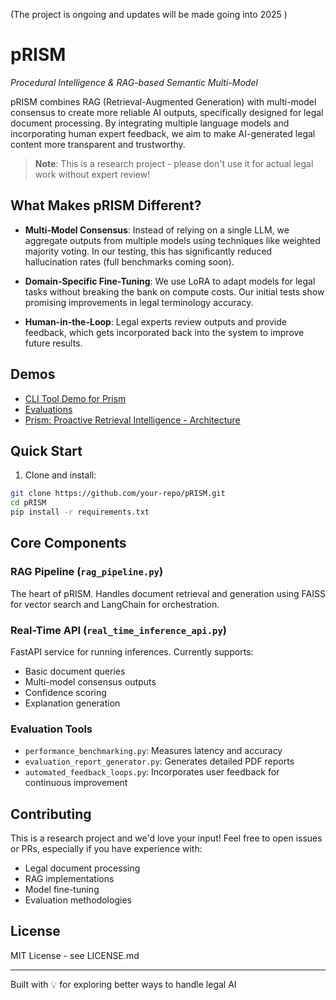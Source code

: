 (The project is ongoing and updates will be made going into 2025 )

# pRISM
*Procedural Intelligence & RAG-based Semantic Multi-Model*

pRISM combines RAG (Retrieval-Augmented Generation) with multi-model consensus to create more reliable AI outputs, specifically designed for legal document processing. By integrating multiple language models and incorporating human expert feedback, we aim to make AI-generated legal content more transparent and trustworthy.

> **Note**: This is a research project - please don't use it for actual legal work without expert review!

## What Makes pRISM Different?

- **Multi-Model Consensus**: Instead of relying on a single LLM, we aggregate outputs from multiple models using techniques like weighted majority voting. In our testing, this has significantly reduced hallucination rates (full benchmarks coming soon).

- **Domain-Specific Fine-Tuning**: We use LoRA to adapt models for legal tasks without breaking the bank on compute costs. Our initial tests show promising improvements in legal terminology accuracy.

- **Human-in-the-Loop**: Legal experts review outputs and provide feedback, which gets incorporated back into the system to improve future results.

## Demos

- [CLI Tool Demo for Prism](https://www.linkedin.com/posts/shalinianandaphd_cli-demo-for-prism-continuation-from-my-activity-7305376243787382784-rdm3)
- [Evaluations](https://www.linkedin.com/posts/shalinianandaphd_legaltech-accesstojustice-ai-activity-7305289571565518848-xSOX)
- [Prism: Proactive Retrieval Intelligence - Architecture](https://www.linkedin.com/posts/shalinianandaphd_prism-proactive-retrieval-intelligence-activity-7303428785339543552-UIzc)

## Quick Start

1. Clone and install:
```bash
git clone https://github.com/your-repo/pRISM.git
cd pRISM
pip install -r requirements.txt
```

## Core Components

### RAG Pipeline (`rag_pipeline.py`)
The heart of pRISM. Handles document retrieval and generation using FAISS for vector search and LangChain for orchestration. 

### Real-Time API (`real_time_inference_api.py`)
FastAPI service for running inferences. Currently supports:
- Basic document queries
- Multi-model consensus outputs
- Confidence scoring
- Explanation generation

### Evaluation Tools
- `performance_benchmarking.py`: Measures latency and accuracy
- `evaluation_report_generator.py`: Generates detailed PDF reports
- `automated_feedback_loops.py`: Incorporates user feedback for continuous improvement



## Contributing
This is a research project and we'd love your input! Feel free to open issues or PRs, especially if you have experience with:
- Legal document processing
- RAG implementations
- Model fine-tuning
- Evaluation methodologies

## License
MIT License - see LICENSE.md

---
Built with 💡 for exploring better ways to handle legal AI

